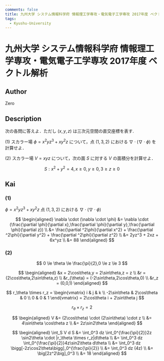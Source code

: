 ```yaml
---
comments: false
title: 九州大学 システム情報科学府 情報理工学専攻・電気電子工学専攻 2017年度 ベクトル解析 
tags:
  - Kyushu-University
---
```

# 九州大学 システム情報科学府 情報理工学専攻・電気電子工学専攻 2017年度 ベクトル解析 


## **Author**
Zero

## **Description**
次の各問に答えよ．ただし $(x, y, z)$ は三次元空間の直交座標を表す.

(1) スカラー場 $\phi = x^2yz^3 + xy^2z$ について，点 $(1,3,2)$ における $\nabla \cdot (\nabla \cdot \phi)$ を計算せよ．

(2) スカラー場 $V = xyz$ について，次の面 $S$ に対する $V$ の面積分を計算せよ．

$$
S: x^2 + y^2 = 4,x \ge 0,y \ge 0, 3 \ge z \ge 0
$$

## **Kai** 
### (1)
$\phi = x^2yz^3 + xy^2z$ 点 $(1,3,2)$ における $\nabla \cdot (\nabla \cdot \phi)$

$$
\begin{aligned}
\nabla \cdot (\nabla \cdot \phi) &= \nabla \cdot (\frac{\partial \phi}{\partial x},\frac{\partial \phi}{\partial y},\frac{\partial \phi}{\partial z}) \\
&= \frac{\partial ^2\phi}{\partial x^2} + \frac{\partial ^2\phi}{\partial y^2} + \frac{\partial ^2\phi}{\partial z^2} \\
&= 2yz^3 + 2xz + 6x^yz \\
&= 88
\end{aligned}
$$

### (2)
$$
0 \le \theta \le \frac{\pi}{2},0 \le z \le 3
$$

$$
\begin{aligned}
&x = 2\cos\theta,y = 2\sin\theta,z = z \\
&r = (2\cos\theta,2\sin\theta,z) \\
&r_{\theta} = (-2\sin\theta,2\cos\theta,0) \\
&r_z = (0,0,1)
\end{aligned}
$$

$$
r_\theta \times r_z = 
\begin{vmatrix}
i & j & k \\
-2\sin\theta & 2\cos\theta & 0 \\
0 & 0 & 1
\end{vmatrix} = 2\cos\theta i + 2\sin\theta j
$$

$$
r_\theta \times r_z = 2
$$

$$
\begin{aligned}
V &= (2\cos\theta) \cdot (2\sin\theta) \cdot z \\
&= 4\sin\theta \cos\theta z \\
&= 2z\sin2\theta
\end{aligned}
$$

$$
\begin{aligned}
\int_S V d S &= \int_0^3 dz \int_0^{\frac{\pi}{2}}2z \sin2\theta \cdot |r_\theta \times r_z|d\theta \\
&= \int_0^3 dz \int_0^{\frac{\pi}{2}}4z\sin2\theta d\theta \\
&= \int_0^3 dz \bigg[-2z\cos2\theta\bigg]_0^{\frac{\pi}{2}} \\
&= \int_0^3 dz (4z) \\
&= \big[2z^2\big]_0^3 \\
&= 18
\end{aligned}
$$

